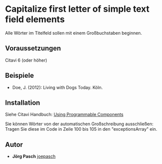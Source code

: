 # Capitalize first letter of simple text field elements
Alle Wörter im Titelfeld sollen mit einem Großbuchstaben beginnen.

## Voraussetzungen
Citavi 6 (oder höher)

## Beispiele

- Doe, J. (2012): Living with Dogs Today. Köln.

## Installation
Siehe Citavi Handbuch: [Using Programmable Components](https://www.citavi.com/programmable_components)

Sie können Wörter von der automatischen Großschreibung ausschließen: Tragen Sie diese im Code in Zeile 100 bis 105 in den "exceptionsArray" ein.

## Autor
* **Jörg Pasch** [joepasch](https://github.com/joepasch)
